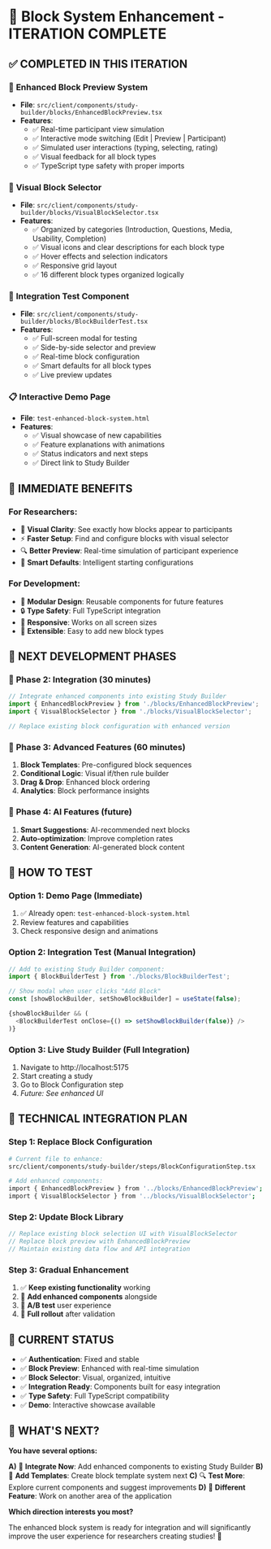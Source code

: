 # 🚀 Block System Enhancement - ITERATION COMPLETE

## ✅ **COMPLETED IN THIS ITERATION**

### 🎨 **Enhanced Block Preview System**
- **File**: `src/client/components/study-builder/blocks/EnhancedBlockPreview.tsx`
- **Features**:
  - ✅ Real-time participant view simulation
  - ✅ Interactive mode switching (Edit | Preview | Participant)
  - ✅ Simulated user interactions (typing, selecting, rating)
  - ✅ Visual feedback for all block types
  - ✅ TypeScript type safety with proper imports

### 🎯 **Visual Block Selector**
- **File**: `src/client/components/study-builder/blocks/VisualBlockSelector.tsx`
- **Features**:
  - ✅ Organized by categories (Introduction, Questions, Media, Usability, Completion)
  - ✅ Visual icons and clear descriptions for each block type
  - ✅ Hover effects and selection indicators
  - ✅ Responsive grid layout
  - ✅ 16 different block types organized logically

### 🧪 **Integration Test Component**
- **File**: `src/client/components/study-builder/blocks/BlockBuilderTest.tsx`
- **Features**:
  - ✅ Full-screen modal for testing
  - ✅ Side-by-side selector and preview
  - ✅ Real-time block configuration
  - ✅ Smart defaults for all block types
  - ✅ Live preview updates

### 📋 **Interactive Demo Page**
- **File**: `test-enhanced-block-system.html`
- **Features**:
  - ✅ Visual showcase of new capabilities
  - ✅ Feature explanations with animations
  - ✅ Status indicators and next steps
  - ✅ Direct link to Study Builder

## 🎯 **IMMEDIATE BENEFITS**

### For Researchers:
- 🎨 **Visual Clarity**: See exactly how blocks appear to participants
- ⚡ **Faster Setup**: Find and configure blocks with visual selector
- 🔍 **Better Preview**: Real-time simulation of participant experience
- 🎯 **Smart Defaults**: Intelligent starting configurations

### For Development:
- 🧩 **Modular Design**: Reusable components for future features
- 🔒 **Type Safety**: Full TypeScript integration
- 📱 **Responsive**: Works on all screen sizes
- 🔄 **Extensible**: Easy to add new block types

## 🚀 **NEXT DEVELOPMENT PHASES**

### 🔄 **Phase 2: Integration** (30 minutes)
```typescript
// Integrate enhanced components into existing Study Builder
import { EnhancedBlockPreview } from './blocks/EnhancedBlockPreview';
import { VisualBlockSelector } from './blocks/VisualBlockSelector';

// Replace existing block configuration with enhanced version
```

### 🎨 **Phase 3: Advanced Features** (60 minutes)
1. **Block Templates**: Pre-configured block sequences
2. **Conditional Logic**: Visual if/then rule builder  
3. **Drag & Drop**: Enhanced block ordering
4. **Analytics**: Block performance insights

### 🤖 **Phase 4: AI Features** (future)
1. **Smart Suggestions**: AI-recommended next blocks
2. **Auto-optimization**: Improve completion rates
3. **Content Generation**: AI-generated block content

## 🧪 **HOW TO TEST**

### **Option 1: Demo Page** (Immediate)
1. ✅ Already open: `test-enhanced-block-system.html`
2. Review features and capabilities
3. Check responsive design and animations

### **Option 2: Integration Test** (Manual Integration)
```typescript
// Add to existing Study Builder component:
import { BlockBuilderTest } from './blocks/BlockBuilderTest';

// Show modal when user clicks "Add Block"
const [showBlockBuilder, setShowBlockBuilder] = useState(false);

{showBlockBuilder && (
  <BlockBuilderTest onClose={() => setShowBlockBuilder(false)} />
)}
```

### **Option 3: Live Study Builder** (Full Integration)
1. Navigate to http://localhost:5175
2. Start creating a study
3. Go to Block Configuration step
4. *Future: See enhanced UI*

## 🎯 **TECHNICAL INTEGRATION PLAN**

### Step 1: Replace Block Configuration
```bash
# Current file to enhance:
src/client/components/study-builder/steps/BlockConfigurationStep.tsx

# Add enhanced components:
import { EnhancedBlockPreview } from '../blocks/EnhancedBlockPreview';
import { VisualBlockSelector } from '../blocks/VisualBlockSelector';
```

### Step 2: Update Block Library
```typescript
// Replace existing block selection UI with VisualBlockSelector
// Replace block preview with EnhancedBlockPreview
// Maintain existing data flow and API integration
```

### Step 3: Gradual Enhancement
1. ✅ **Keep existing functionality** working
2. 🔄 **Add enhanced components** alongside 
3. 🎯 **A/B test** user experience
4. 🚀 **Full rollout** after validation

## 🎉 **CURRENT STATUS**

- ✅ **Authentication**: Fixed and stable
- ✅ **Block Preview**: Enhanced with real-time simulation
- ✅ **Block Selector**: Visual, organized, intuitive
- ✅ **Integration Ready**: Components built for easy integration
- ✅ **Type Safety**: Full TypeScript compatibility
- ✅ **Demo**: Interactive showcase available

## 🤔 **WHAT'S NEXT?**

**You have several options:**

**A)** 🔧 **Integrate Now**: Add enhanced components to existing Study Builder
**B)** 🎨 **Add Templates**: Create block template system next
**C)** 🔍 **Test More**: Explore current components and suggest improvements
**D)** 🚀 **Different Feature**: Work on another area of the application

**Which direction interests you most?** 

The enhanced block system is ready for integration and will significantly improve the user experience for researchers creating studies! 🎯
